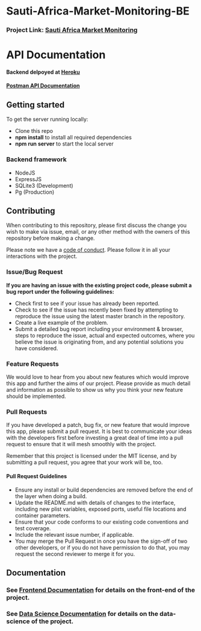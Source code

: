 # Sauti-Africa-Market-Monitoring-BE
### Project Link: [Sauti Africa Market Monitoring](https://master.d2p16mt6y3bvx5.amplifyapp.com/)
# API Documentation

#### Backend delpoyed at [Heroku](https://sautimarket.herokuapp.com/) <br>
#### [Postman API Documentation](https://documenter.getpostman.com/view/10961028/SztBcU43?version=latest)

## Getting started

To get the server running locally:

- Clone this repo
- **npm install** to install all required dependencies
- **npm run server** to start the local server

### Backend framework 

-    NodeJS
-    ExpressJS
-    SQLite3 (Development)
-    Pg (Production)

## Contributing

When contributing to this repository, please first discuss the change you wish to make via issue, email, or any other method with the owners of this repository before making a change.

Please note we have a [code of conduct](./code_of_conduct.md). Please follow it in all your interactions with the project.

### Issue/Bug Request

**If you are having an issue with the existing project code, please submit a bug report under the following guidelines:**

-   Check first to see if your issue has already been reported.
-   Check to see if the issue has recently been fixed by attempting to reproduce the issue using the latest master branch in the repository.
-   Create a live example of the problem.
-   Submit a detailed bug report including your environment & browser, steps to reproduce the issue, actual and expected outcomes, where you believe the issue is originating from, and any potential solutions you have considered.

### Feature Requests

We would love to hear from you about new features which would improve this app and further the aims of our project. Please provide as much detail and information as possible to show us why you think your new feature should be implemented.

### Pull Requests

If you have developed a patch, bug fix, or new feature that would improve this app, please submit a pull request. It is best to communicate your ideas with the developers first before investing a great deal of time into a pull request to ensure that it will mesh smoothly with the project.

Remember that this project is licensed under the MIT license, and by submitting a pull request, you agree that your work will be, too.

#### Pull Request Guidelines

-   Ensure any install or build dependencies are removed before the end of the layer when doing a build.
-   Update the README.md with details of changes to the interface, including new plist variables, exposed ports, useful file locations and container parameters.
-   Ensure that your code conforms to our existing code conventions and test coverage.
-   Include the relevant issue number, if applicable.
-   You may merge the Pull Request in once you have the sign-off of two other developers, or if you do not have permission to do that, you may request the second reviewer to merge it for you.

## Documentation

### See [Frontend Documentation](https://github.com/Lambda-School-Labs/Sauti-Africa-Market-Monitoring-FE/blob/master/README.md) for details on the front-end of the project.

### See [Data Science Documentation](https://github.com/Lambda-School-Labs/Sauti-Africa-Market-Monitoring-DS/blob/master/README.md) for details on the data-science of the project.